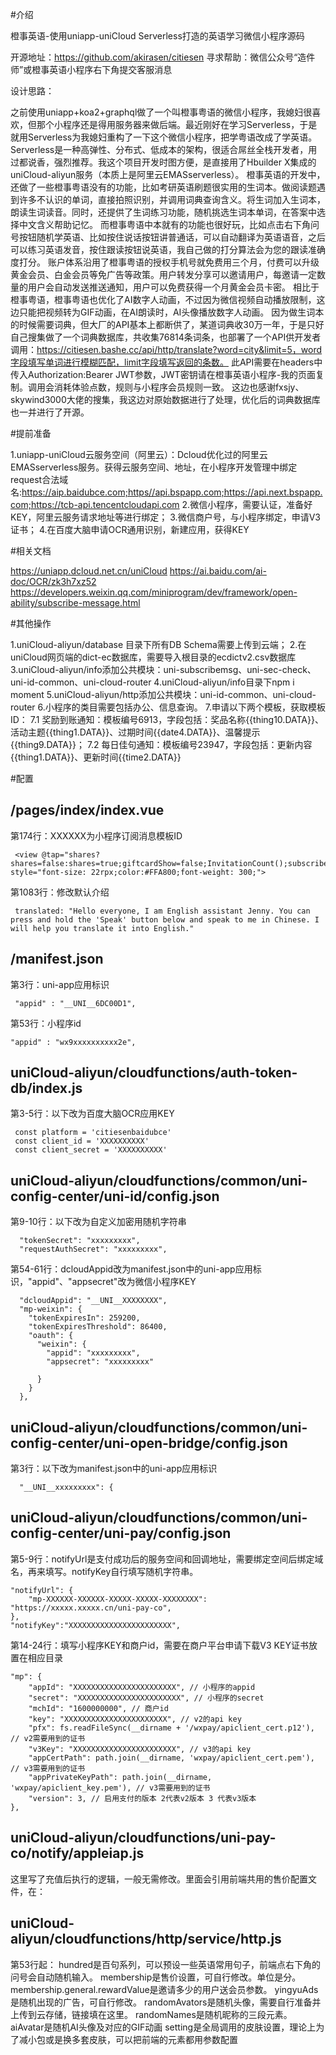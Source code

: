 #介绍

橙事英语-使用uniapp-uniCloud Serverless打造的英语学习微信小程序源码

开源地址：https://github.com/akirasen/citiesen
寻求帮助：微信公众号“造件师”或橙事英语小程序右下角提交客服消息

设计思路：

之前使用uniapp+koa2+graphql做了一个叫橙事粤语的微信小程序，我媳妇很喜欢，但那个小程序还是得用服务器来做后端。最近刚好在学习Serverless，于是就用Serverless为我媳妇重构了一下这个微信小程序，把学粤语改成了学英语。
Serverless是一种高弹性、分布式、低成本的架构，很适合屌丝全栈开发者，用过都说香，强烈推荐。我这个项目开发时图方便，是直接用了Hbuilder X集成的uniCloud-aliyun服务（本质上是阿里云EMASserverless）。
橙事英语的开发中，还做了一些橙事粤语没有的功能，比如考研英语刷题很实用的生词本。做阅读题遇到许多不认识的单词，直接拍照识别，并调用词典查询含义。将生词加入生词本，朗读生词读音。同时，还提供了生词练习功能，随机挑选生词本单词，在答案中选择中文含义帮助记忆。
而橙事粤语中本就有的功能也很好玩，比如点击右下角问号按钮随机学英语、比如按住说话按钮讲普通话，可以自动翻译为英语语音，之后可以练习英语发音，按住跟读按钮说英语，我自己做的打分算法会为您的跟读准确度打分。
账户体系沿用了橙事粤语的授权手机号就免费用三个月，付费可以升级黄金会员、白金会员等免广告等政策。用户转发分享可以邀请用户，每邀请一定数量的用户会自动发送推送通知，用户可以免费获得一个月黄金会员卡密。
相比于橙事粤语，橙事粤语也优化了AI数字人动画，不过因为微信视频自动播放限制，这边只能把视频转为GIF动画，在AI朗读时，AI头像播放数字人动画。
因为做生词本的时候需要词典，但大厂的API基本上都断供了，某道词典收30万一年，于是只好自己搜集做了一个词典数据库，共收集76814条词条，也部署了一个API供开发者调用：https://citiesen.bashe.cc/api/http/translate?word=city&limit=5，word字段填写单词进行模糊匹配，limit字段填写返回的条数。
此API需要在headers中传入Authorization:Bearer JWT参数，JWT密钥请在橙事英语小程序-我的页面复制。调用会消耗体验点数，规则与小程序会员规则一致。
这边也感谢fxsjy、skywind3000大佬的搜集，我这边对原始数据进行了处理，优化后的词典数据库也一并进行了开源。


#提前准备

1.uniapp-uniCloud云服务空间（阿里云）：Dcloud优化过的阿里云EMASserverless服务。获得云服务空间、地址，在小程序开发管理中绑定request合法域名:https://aip.baidubce.com;https//api.bspapp.com;https://api.next.bspapp.com;https://tcb-api.tencentcloudapi.com
2.微信小程序，需要认证，准备好KEY，阿里云服务请求地址等进行绑定；
3.微信商户号，与小程序绑定，申请V3证书；
4.在百度大脑申请OCR通用识别，新建应用，获得KEY

#相关文档

https://uniapp.dcloud.net.cn/uniCloud
https://ai.baidu.com/ai-doc/OCR/zk3h7xz52
https://developers.weixin.qq.com/miniprogram/dev/framework/open-ability/subscribe-message.html

#其他操作

1.uniCloud-aliyun/database 目录下所有DB Schema需要上传到云端；
2.在uniCloud网页端的dict-ec数据库，需要导入根目录的ecdictv2.csv数据库
3.uniCloud-aliyun/info添加公共模块：uni-subscribemsg、uni-sec-check、uni-id-common、uni-cloud-router
4.uniCloud-aliyun/info目录下npm i moment
5.uniCloud-aliyun/http添加公共模块：uni-id-common、uni-cloud-router
6.小程序的类目需要包括办公、信息查询。
7.申请以下两个模板，获取模板ID：
7.1 奖励到账通知：模板编号6913，字段包括：奖品名称{{thing10.DATA}}、活动主题{{thing1.DATA}}、过期时间{{date4.DATA}}、温馨提示{{thing9.DATA}}；
7.2 每日佳句通知：模板编号23947，字段包括：更新内容{{thing1.DATA}}、更新时间{{time2.DATA}}

#配置

## /pages/index/index.vue

第174行：XXXXXX为小程序订阅消息模板ID
```
 <view @tap="shares?shares=false:shares=true;giftcardShow=false;InvitationCount();subscribeMessage(['XXXXXXXXXXXXXXXXXXXXXX','XXXXXXXXXXXXXXXXXXXXXX'])" style="font-size: 22rpx;color:#FFA800;font-weight: 300;">
```
第1083行：修改默认介绍
```
 translated: "Hello everyone, I am English assistant Jenny. You can press and hold the 'Speak' button below and speak to me in Chinese. I will help you translate it into English."
```
## /manifest.json

第3行：uni-app应用标识
```
 "appid" : "__UNI__6DC00D1",
```
第53行：小程序id
```
"appid" : "wx9xxxxxxxxxx2e",
```
## uniCloud-aliyun/cloudfunctions/auth-token-db/index.js

第3-5行：以下改为百度大脑OCR应用KEY
```
 const platform = 'citiesenbaidubce'
 const client_id = 'XXXXXXXXXX'
 const client_secret = 'XXXXXXXXXX'
```
## uniCloud-aliyun/cloudfunctions/common/uni-config-center/uni-id/config.json

第9-10行：以下改为自定义加密用随机字符串
```
  "tokenSecret": "xxxxxxxxx", 
  "requestAuthSecret": "xxxxxxxxx", 
```
第54-61行：dcloudAppid改为manifest.json中的uni-app应用标识，"appid"、"appsecret"改为微信小程序KEY
```
  "dcloudAppid": "__UNI__XXXXXXXX", 
  "mp-weixin": {
    "tokenExpiresIn": 259200,
    "tokenExpiresThreshold": 86400,
    "oauth": {
      "weixin": {
		"appid": "xxxxxxxxx",
		"appsecret": "xxxxxxxxx"
		
      }
    }
  },
```
## uniCloud-aliyun/cloudfunctions/common/uni-config-center/uni-open-bridge/config.json

第3行：以下改为manifest.json中的uni-app应用标识
```
  "__UNI__xxxxxxxxx": {
```

## uniCloud-aliyun/cloudfunctions/common/uni-config-center/uni-pay/config.json

第5-9行：notifyUrl是支付成功后的服务空间和回调地址，需要绑定空间后绑定域名，再来填写。notifyKey自行填写随机字符串。
```
"notifyUrl": {		
	"mp-XXXXXX-XXXXXX-XXXXX-XXXXX-XXXXXXXX": "https://xxxxx.xxxxx.cn/uni-pay-co",
},
"notifyKey":"XXXXXXXXXXXXXXXXXXXXXXX", 

```
第14-24行：填写小程序KEY和商户id，需要在商户平台申请下载V3 KEY证书放置在相应目录
```
"mp": {
	"appId": "XXXXXXXXXXXXXXXXXXXXXXX", // 小程序的appid 
	"secret": "XXXXXXXXXXXXXXXXXXXXXXX", // 小程序的secret
	"mchId": "1600000000", // 商户id 
	"key": "XXXXXXXXXXXXXXXXXXXXXXX", // v2的api key
	"pfx": fs.readFileSync(__dirname + '/wxpay/apiclient_cert.p12'), // v2需要用到的证书
	"v3Key": "XXXXXXXXXXXXXXXXXXXXXXX", // v3的api key 
	"appCertPath": path.join(__dirname, 'wxpay/apiclient_cert.pem'), // v3需要用到的证书
	"appPrivateKeyPath": path.join(__dirname, 'wxpay/apiclient_key.pem'), // v3需要用到的证书
	"version": 3, // 启用支付的版本 2代表v2版本 3 代表v3版本
},
```
## uniCloud-aliyun/cloudfunctions/uni-pay-co/notify/appleiap.js

这里写了充值后执行的逻辑，一般无需修改。里面会引用前端共用的售价配置文件，在：

## uniCloud-aliyun/cloudfunctions/http/service/http.js

第53行起：
hundred是百句系列，可以预设一些英语常用句子，前端点右下角的问号会自动随机输入。
membership是售价设置，可自行修改。单位是分。
membership.general.rewardValue是邀请多少的用户送会员参数。
yingyuAds是随机出现的广告，可自行修改。
randomAvators是随机头像，需要自行准备并上传到云存储，链接填在这里。
randomNames是随机昵称的三段元素。
aiAvatar是随机AI头像及对应的GIF动画
setting是全局调用的皮肤设置，理论上为了减小包或是换多套皮肤，可以把前端的元素都用参数配置

